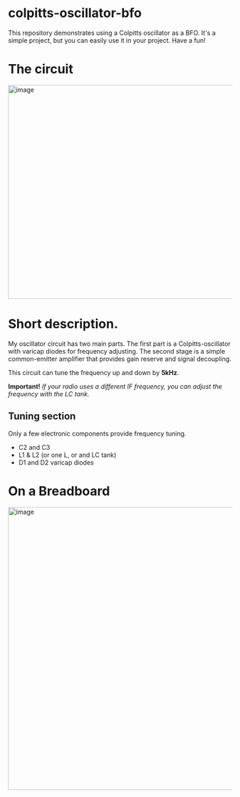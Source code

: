 # colpitts-oscillator-bfo

This repository demonstrates using a Colpitts oscillator as a BFO. It's a simple project, but you can easily use it in your project. Have a fun!

# The circuit

<img width="1072" height="481" alt="image" src="https://github.com/user-attachments/assets/0103975c-d090-47f2-994c-f8c417144159" />

# Short description.

My oscillator circuit has two main parts. The first part is a Colpitts-oscillator with varicap diodes for frequency adjusting. The second stage is a simple common-emitter amplifier that provides gain reserve and signal decoupling.

This circuit can tune the frequency up and down by **5kHz**. 

**Important!** *If your radio uses a different IF frequency, you can adjust the frequency with the LC tank.*

## Tuning section

Only a few electronic components provide frequency tuning.

- C2 and C3
- L1 & L2 (or one L, or and LC tank)
- D1 and D2 varicap diodes

# On a Breadboard

<img width="1618" height="636" alt="image" src="https://github.com/user-attachments/assets/393bd73c-1a3b-42a3-8b92-a48461dbfee0" />

